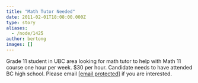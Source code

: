 ```yaml
---
title: "Math Tutor Needed"
date: 2011-02-01T18:08:00.000Z
type: story
aliases:
  - /node/1425
author: bertong
images: []
---
```


<div class="field field-name-body field-type-text-with-summary field-label-hidden"><div class="field-items"><div class="field-item even"><p>Grade 11 student in UBC area looking for math tutor to help with Math 11 course one hour per week.  $30 per hour.  Candidate needs to have attended BC high school.  Please email <a href="/cdn-cgi/l/email-protection" class="__cf_email__" data-cfemail="274b4e444f554e54534e4942545467404a464e4b0944484a">[email&#xA0;protected]</a> if you are interested.</p>
</div></div></div>    <footer>
          </footer>